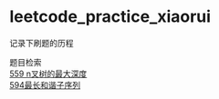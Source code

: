 # leetcode_practice_xiaorui
记录下刷题的历程<br>

题目检索<br>
[559 n叉树的最大深度](https://github.com/sun10081/leetcode_practice_xiaorui/blob/main/problems/501_600/551_560/559_max_depth.py)
<br>
[594最长和谐子序列](https://github.com/sun10081/leetcode_practice_xiaorui/blob/main/problems/501_600/591_600/594_longest_harmonious_subsequence.py)
<br>